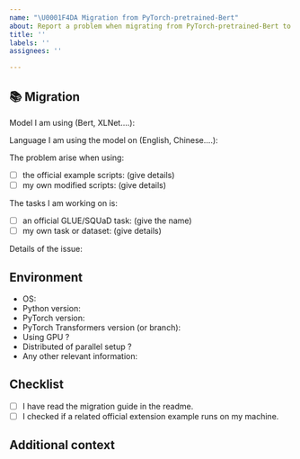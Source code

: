 ```yaml
---
name: "\U0001F4DA Migration from PyTorch-pretrained-Bert"
about: Report a problem when migrating from PyTorch-pretrained-Bert to Transformers
title: ''
labels: ''
assignees: ''

---
```


## 📚 Migration

<!-- Important information -->

Model I am using (Bert, XLNet....):

Language I am using the model on (English, Chinese....):

The problem arise when using:
* [ ] the official example scripts: (give details)
* [ ] my own modified scripts: (give details)

The tasks I am working on is:
* [ ] an official GLUE/SQUaD task: (give the name)
* [ ] my own task or dataset: (give details)

Details of the issue:

<!-- A clear and concise description of the migration issue. If you have code snippets, please provide it here as well. -->

## Environment

* OS:
* Python version:
* PyTorch version:
* PyTorch Transformers version (or branch):
* Using GPU ?
* Distributed of parallel setup ?
* Any other relevant information:

## Checklist

- [ ] I have read the migration guide in the readme.
- [ ] I checked if a related official extension example runs on my machine.

## Additional context

<!-- Add any other context about the problem here. -->
